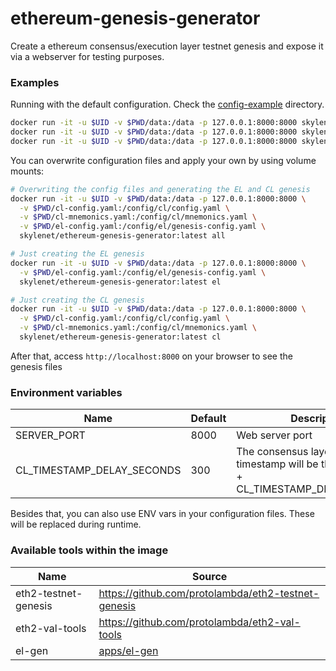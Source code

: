 # ethereum-genesis-generator

Create a ethereum consensus/execution layer testnet genesis and expose it via a webserver for testing purposes.

### Examples

Running with the default configuration. Check the [config-example](config-example) directory.

```sh
docker run -it -u $UID -v $PWD/data:/data -p 127.0.0.1:8000:8000 skylenet/ethereum-genesis-generator:latest all # Create EL+CL genesis
docker run -it -u $UID -v $PWD/data:/data -p 127.0.0.1:8000:8000 skylenet/ethereum-genesis-generator:latest cl  # Just CL
docker run -it -u $UID -v $PWD/data:/data -p 127.0.0.1:8000:8000 skylenet/ethereum-genesis-generator:latest el  # Just EL
```

You can overwrite configuration files and apply your own by using volume mounts:

```sh
# Overwriting the config files and generating the EL and CL genesis
docker run -it -u $UID -v $PWD/data:/data -p 127.0.0.1:8000:8000 \
  -v $PWD/cl-config.yaml:/config/cl/config.yaml \
  -v $PWD/cl-mnemonics.yaml:/config/cl/mnemonics.yaml \
  -v $PWD/el-config.yaml:/config/el/genesis-config.yaml \
  skylenet/ethereum-genesis-generator:latest all

# Just creating the EL genesis
docker run -it -u $UID -v $PWD/data:/data -p 127.0.0.1:8000:8000 \
  -v $PWD/el-config.yaml:/config/el/genesis-config.yaml \
  skylenet/ethereum-genesis-generator:latest el

# Just creating the CL genesis
docker run -it -u $UID -v $PWD/data:/data -p 127.0.0.1:8000:8000 \
  -v $PWD/cl-config.yaml:/config/cl/config.yaml \
  -v $PWD/cl-mnemonics.yaml:/config/cl/mnemonics.yaml \
  skylenet/ethereum-genesis-generator:latest cl
```

After that, access `http://localhost:8000` on your browser to see the genesis files

### Environment variables

Name | Default | Description
---- |-------- | ----
SERVER_PORT | 8000 | Web server port
CL_TIMESTAMP_DELAY_SECONDS | 300 | The consensus layer genesis timestamp will be the current time + CL_TIMESTAMP_DELAY_SECONDS

Besides that, you can also use ENV vars in your configuration files. These will be replaced during runtime.

### Available tools within the image

Name | Source
---- | ----
eth2-testnet-genesis | https://github.com/protolambda/eth2-testnet-genesis
eth2-val-tools | https://github.com/protolambda/eth2-val-tools
el-gen | [apps/el-gen](apps/el-gen)
